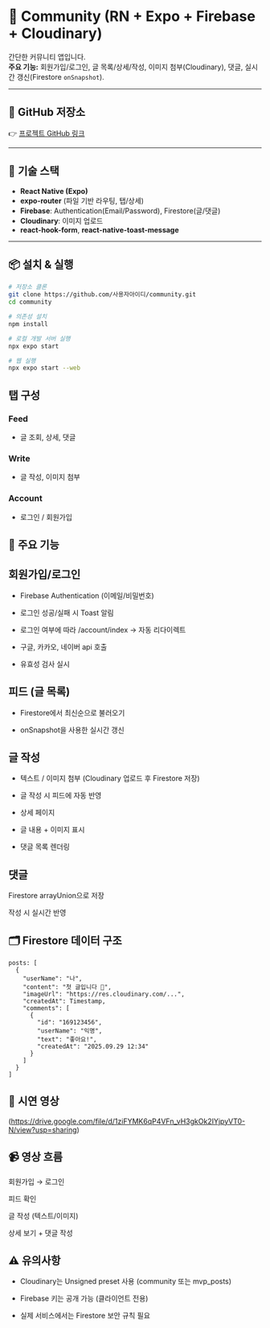 # 📱 Community (RN + Expo + Firebase + Cloudinary)

간단한 커뮤니티 앱입니다.  
**주요 기능:** 회원가입/로그인, 글 목록/상세/작성, 이미지 첨부(Cloudinary), 댓글, 실시간 갱신(Firestore `onSnapshot`).

---

## 📂 GitHub 저장소
👉 [프로젝트 GitHub 링크](https://github.com/사용자아이디/community)  

---

## 🚀 기술 스택
- **React Native (Expo)**
- **expo-router** (파일 기반 라우팅, 탭/상세)
- **Firebase**: Authentication(Email/Password), Firestore(글/댓글)
- **Cloudinary**: 이미지 업로드
- **react-hook-form**, **react-native-toast-message**

---

## 📦 설치 & 실행

```bash
# 저장소 클론
git clone https://github.com/사용자아이디/community.git
cd community

# 의존성 설치
npm install

# 로컬 개발 서버 실행
npx expo start

# 웹 실행
npx expo start --web
```

## 탭 구성
### Feed 
- 글 조회, 상세, 댓글

### Write 
- 글 작성, 이미지 첨부

### Account 
- 로그인 / 회원가입

  

## 🔑 주요 기능

## 회원가입/로그인

- Firebase Authentication (이메일/비밀번호)

- 로그인 성공/실패 시 Toast 알림

- 로그인 여부에 따라 /account/index → 자동 리다이렉트

- 구글, 카카오, 네이버 api 호출

- 유효성 검사 실시

## 피드 (글 목록)

- Firestore에서 최신순으로 불러오기

- onSnapshot을 사용한 실시간 갱신

## 글 작성

- 텍스트 / 이미지 첨부 (Cloudinary 업로드 후 Firestore 저장)
  
- 글 작성 시 피드에 자동 반영

- 상세 페이지

- 글 내용 + 이미지 표시

- 댓글 목록 렌더링

## 댓글

Firestore arrayUnion으로 저장

작성 시 실시간 반영

## 🗂️ Firestore 데이터 구조
```
posts: [
  {
    "userName": "나",
    "content": "첫 글입니다 👋",
    "imageUrl": "https://res.cloudinary.com/...",
    "createdAt": Timestamp,
    "comments": [
      {
        "id": "169123456",
        "userName": "익명",
        "text": "좋아요!",
        "createdAt": "2025.09.29 12:34"
      }
    ]
  }
]
```

## 🎥 시연 영상

(https://drive.google.com/file/d/1ziFYMK6qP4VFn_vH3gkOk2IYjpyVT0-N/view?usp=sharing)

## 📹 영상 흐름

회원가입 → 로그인

피드 확인

글 작성 (텍스트/이미지)

상세 보기 + 댓글 작성

## ⚠️ 유의사항

- Cloudinary는 Unsigned preset 사용 (community 또는 mvp_posts)

- Firebase 키는 공개 가능 (클라이언트 전용)

- 실제 서비스에서는 Firestore 보안 규칙 필요



